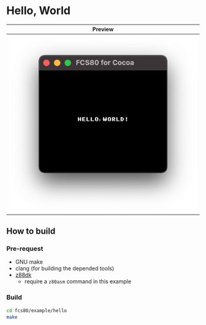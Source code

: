 # Hello, World

|        Preview        |
| :-------------------: |
| ![preview](hello.png) |

## How to build

### Pre-request

- GNU make
- clang (for building the depended tools)
- [z88dk](https://z88dk.org/site/)
  - require a `z80asm` command in this example

### Build

```zsh
cd fcs80/example/hello
make
```
